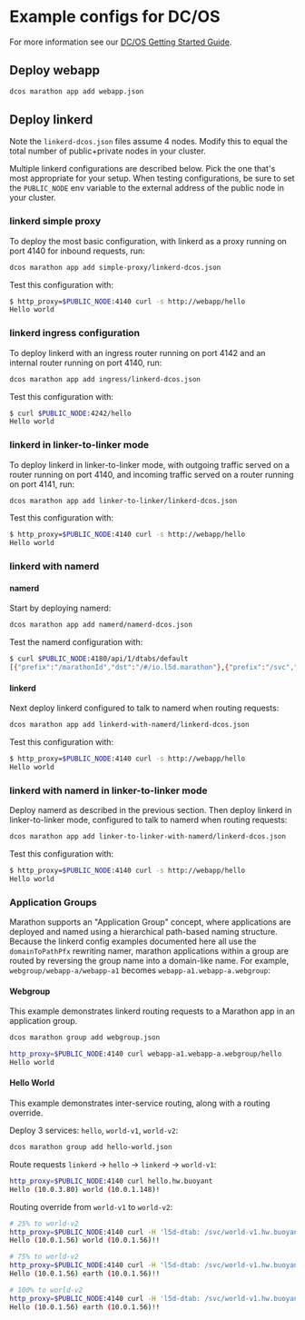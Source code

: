 # Example configs for DC/OS

For more information see our
[DC/OS Getting Started Guide](https://linkerd.io/getting-started/dcos/).

## Deploy webapp

```bash
dcos marathon app add webapp.json
```

## Deploy linkerd

Note the `linkerd-dcos.json` files assume 4 nodes. Modify this to equal the
total number of public+private nodes in your cluster.

Multiple linkerd configurations are described below. Pick the one that's most
appropriate for your setup. When testing configurations, be sure to set the
`PUBLIC_NODE` env variable to the external address of the public node in your
cluster.

### linkerd simple proxy

To deploy the most basic configuration, with linkerd as a proxy running on port
4140 for inbound requests, run:

```bash
dcos marathon app add simple-proxy/linkerd-dcos.json
```

Test this configuration with:

```bash
$ http_proxy=$PUBLIC_NODE:4140 curl -s http://webapp/hello
Hello world
```

### linkerd ingress configuration

To deploy linkerd with an ingress router running on port 4142 and an internal
router running on port 4140, run:

```bash
dcos marathon app add ingress/linkerd-dcos.json
```

Test this configuration with:

```bash
$ curl $PUBLIC_NODE:4242/hello
Hello world
```

### linkerd in linker-to-linker mode

To deploy linkerd in linker-to-linker mode, with outgoing traffic served on a
router running on port 4140, and incoming traffic served on a router running on
port 4141, run:

```bash
dcos marathon app add linker-to-linker/linkerd-dcos.json
```

Test this configuration with:

```bash
$ http_proxy=$PUBLIC_NODE:4140 curl -s http://webapp/hello
Hello world
```

### linkerd with namerd

#### namerd

Start by deploying namerd:

```bash
dcos marathon app add namerd/namerd-dcos.json
```

Test the namerd configuration with:

```bash
$ curl $PUBLIC_NODE:4180/api/1/dtabs/default
[{"prefix":"/marathonId","dst":"/#/io.l5d.marathon"},{"prefix":"/svc","dst":"/$/io.buoyant.http.domainToPathPfx/marathonId"}]
```

#### linkerd

Next deploy linkerd configured to talk to namerd when routing requests:

```bash
dcos marathon app add linkerd-with-namerd/linkerd-dcos.json
```

Test this configuration with:

```bash
$ http_proxy=$PUBLIC_NODE:4140 curl -s http://webapp/hello
Hello world
```

### linkerd with namerd in linker-to-linker mode

Deploy namerd as described in the previous section. Then deploy linkerd in
linker-to-linker mode, configured to talk to namerd when routing requests:

```bash
dcos marathon app add linker-to-linker-with-namerd/linkerd-dcos.json
```

Test this configuration with:

```bash
$ http_proxy=$PUBLIC_NODE:4140 curl -s http://webapp/hello
Hello world
```

### Application Groups

Marathon supports an "Application Group" concept, where applications are
deployed and named using a hierarchical path-based naming structure. Because the
linkerd config examples documented here all use the `domainToPathPfx` rewriting
namer, marathon applications within a group are routed by reversing the group
name into a domain-like name. For example, `webgroup/webapp-a/webapp-a1` becomes `webapp-a1.webapp-a.webgroup`:

#### Webgroup

This example demonstrates linkerd routing requests to a Marathon app in an application group.

```bash
dcos marathon group add webgroup.json
```

```bash
http_proxy=$PUBLIC_NODE:4140 curl webapp-a1.webapp-a.webgroup/hello
Hello world
```

#### Hello World

This example demonstrates inter-service routing, along with a routing override.

Deploy 3 services: `hello`, `world-v1`, `world-v2`:

```bash
dcos marathon group add hello-world.json
```

Route requests `linkerd` -> `hello` -> `linkerd` -> `world-v1`:

```bash
http_proxy=$PUBLIC_NODE:4140 curl hello.hw.buoyant
Hello (10.0.3.80) world (10.0.1.148)!
```

Routing override from `world-v1` to `world-v2`:

```bash
# 25% to world-v2
http_proxy=$PUBLIC_NODE:4140 curl -H 'l5d-dtab: /svc/world-v1.hw.buoyant => 3 * /marathonId/buoyant/hw/world-v1 & /marathonId/buoyant/hw/world-v2' hello.hw.buoyant
Hello (10.0.1.56) world (10.0.1.56)!!

# 75% to world-v2
http_proxy=$PUBLIC_NODE:4140 curl -H 'l5d-dtab: /svc/world-v1.hw.buoyant => /marathonId/buoyant/hw/world-v1 & 3 * /marathonId/buoyant/hw/world-v2' hello.hw.buoyant
Hello (10.0.1.56) earth (10.0.1.56)!!

# 100% to world-v2
http_proxy=$PUBLIC_NODE:4140 curl -H 'l5d-dtab: /svc/world-v1.hw.buoyant => /svc/world-v2.hw.buoyant' hello.hw.buoyant
Hello (10.0.1.56) earth (10.0.1.56)!!
```
